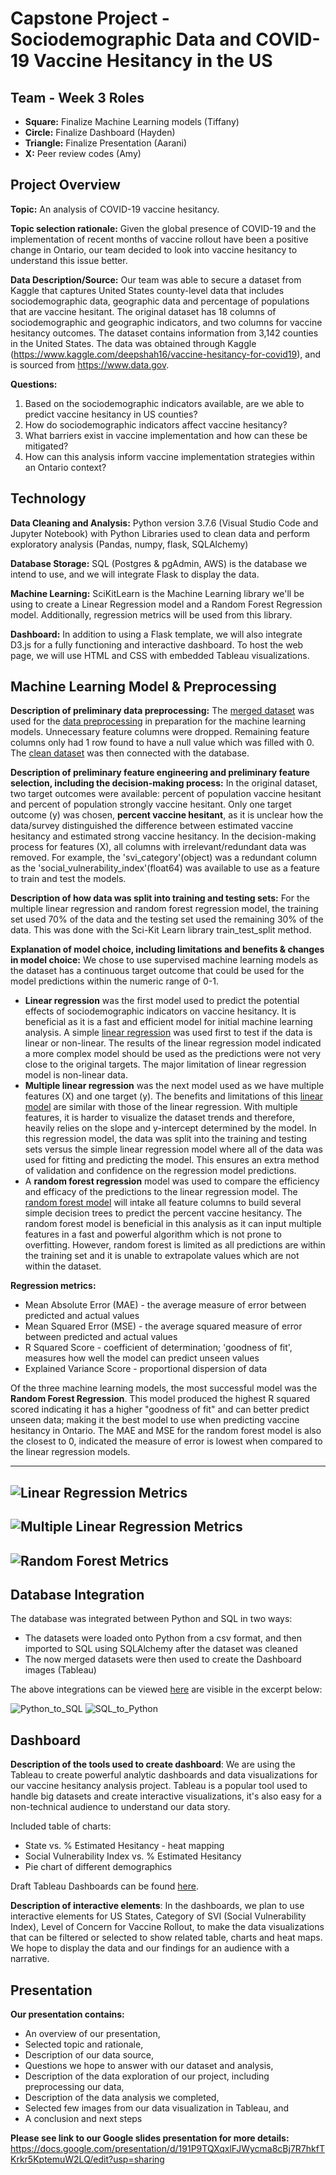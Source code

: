 # Capstone Project - Sociodemographic Data and COVID-19 Vaccine Hesitancy in the US

## Team - Week 3 Roles
* **Square:** Finalize Machine Learning models (Tiffany)
* **Circle:** Finalize Dashboard (Hayden)
* **Triangle:** Finalize Presentation (Aarani)
* **X:** Peer review codes (Amy)

## Project Overview
**Topic:** An analysis of COVID-19 vaccine hesitancy.

**Topic selection rationale:** Given the global presence of COVID-19 and the implementation of recent months of vaccine rollout have been a positive change in Ontario, our team decided to look into vaccine hesitancy to understand this issue better.

**Data Description/Source:** Our team was able to secure a dataset from Kaggle that captures United States county-level data that includes sociodemographic data, geographic data and percentage of populations that are vaccine hesitant. The original dataset has 18 columns of sociodemographic and geographic indicators, and two columns for vaccine hesitancy outcomes. The dataset contains information from 3,142 counties in the United States. The data was obtained through Kaggle (https://www.kaggle.com/deepshah16/vaccine-hesitancy-for-covid19), and is sourced from https://www.data.gov.

**Questions:**
1. Based on the sociodemographic indicators available, are we able to predict vaccine hesitancy in US counties?
2. How do sociodemographic indicators affect vaccine hesitancy?
3. What barriers exist in vaccine implementation and how can these be mitigated?
4. How can this analysis inform vaccine implementation strategies within an Ontario context?

## Technology
**Data Cleaning and Analysis:** Python version 3.7.6 (Visual Studio Code and Jupyter Notebook) with Python Libraries used to clean data and perform exploratory analysis (Pandas, numpy, flask, SQLAlchemy)

**Database Storage:** SQL (Postgres & pgAdmin, AWS) is the database we intend to use, and we will integrate Flask to display the data.

**Machine Learning:** SciKitLearn is the Machine Learning library we'll be using to create a Linear Regression model and a Random Forest Regression model. Additionally, regression metrics will be used from this library.

**Dashboard:** In addition to using a Flask template, we will also integrate D3.js for a fully functioning and interactive dashboard. To host the web page, we will use HTML and CSS with embedded Tableau visualizations.

## Machine Learning Model & Preprocessing 
**Description of preliminary data preprocessing:** The [merged dataset](Resources/merged_Vaccine_Hesitancy.csv) was used for the [data preprocessing](preprocessing_dataset.ipynb) in preparation for the machine learning models. Unnecessary feature columns were dropped. Remaining feature columns only had 1 row found to have a null value which was filled with 0. The [clean dataset](Resources/vaccine_hesitancy_clean.csv) was then connected with the database. 

**Description of preliminary feature engineering and preliminary feature selection, including the decision-making process:** In the original dataset, two target outcomes were available: percent of population vaccine hesitant and percent of population strongly vaccine hesitant. Only one target outcome (y) was chosen, **percent vaccine hesitant**, as it is unclear how the data/survey distinguished the difference between estimated vaccine hesitancy and estimated strong vaccine hesitancy. In the decision-making process for features (X), all columns with irrelevant/redundant data was removed. For example, the 'svi_category'(object) was a redundant column as the 'social_vulnerability_index'(float64) was available to use as a feature to train and test the models. 

**Description of how data was split into training and testing sets:** For the multiple linear regression and random forest regression model, the training set used 70% of the data and the testing set used the remaining 30% of the data. This was done with the Sci-Kit Learn library train_test_split method. 

**Explanation of model choice, including limitations and benefits & changes in model choice:** We chose to use supervised machine learning models as the dataset has a continuous target outcome that could be used for the model predictions within the numeric range of 0-1. 
* **Linear regression** was the first model used to predict the potential effects of sociodemographic indicators on vaccine hesitancy. It is beneficial as it is a fast and efficient model for initial machine learning analysis. A simple [linear regression](linear_regression.ipynb) was used first to test if the data is linear or non-linear. The results of the linear regression model indicated a more complex model should be used as the predictions were not very close to the original targets. The major limitation of linear regression model is non-linear data. 
* **Multiple linear regression** was the next model used as we have multiple features (X) and one target (y). The benefits and limitations of this [linear model](multiple_linear_regression.ipynb) are similar with those of the linear regression. With multiple features, it is harder to visualize the dataset trends and therefore, heavily relies on the slope and y-intercept determined by the model. In this regression model, the data was split into the training and testing sets versus the simple linear regression model where all of the data was used for fitting and predicting the model. This ensures an extra method of validation and confidence on the regression model predictions.
* A **random forest regression** model was used to compare the efficiency and efficacy of the predictions to the linear regression model. The [random forest model](random_forest_regression.ipynb) will intake all feature columns to build several simple decision trees to predict the percent vaccine hesitancy. The random forest model is beneficial in this analysis as it can input multiple features in a fast and powerful algorithm which is not prone to overfitting. However, random forest is limited as all predictions are within the training set and it is unable to extrapolate values which are not within the dataset.

**Regression metrics:** 
* Mean Absolute Error (MAE) - the average measure of error between predicted and actual values 
* Mean Squared Error (MSE) - the average squared measure of error between predicted and actual values 
* R Squared Score - coefficient of determination; 'goodness of fit', measures how well the model can predict unseen values
* Explained Variance Score - proportional dispersion of data

Of the three machine learning models, the most successful model was the **Random Forest Regression**. This model produced the highest R squared scored indicating it has a higher "goodness of fit" and can better predict unseen data; making it the best model to use when predicting vaccine hesitancy in Ontario. The MAE and MSE for the random forest model is also the closest to 0, indicated the measure of error is lowest when compared to the linear regression models. 

-------------------------------------------------------------------------
![Linear Regression Metrics](Resources/linear_regression_metrics.png)
-------------------------------------------------------------------------
![Multiple Linear Regression Metrics](Resources/multiple_regression_metrics.png)
-------------------------------------------------------------------------
![Random Forest Metrics](Resources/random_forest_metrics.png)
-------------------------------------------------------------------------

## Database Integration

The database was integrated between Python and SQL in two ways:

* The datasets were loaded onto Python from a csv format, and then imported to SQL using SQLAlchemy after the dataset was cleaned
* The now merged datasets were then used to create the Dashboard images (Tableau)

The above integrations can be viewed [here](preprocessing_dataset.ipynb) are visible in the excerpt below:

![Python_to_SQL](/Resources/Python_to_SQL.jpeg)
![SQL_to_Python](/Resources/SQL_to_Python.jpeg)

## Dashboard
**Description of the tools used to create dashboard**:
We are using the Tableau to create powerful analytic dashboards and data visualizations for our vaccine hesitancy analysis project. Tableau is a popular tool used to handle big datasets and create interactive visualizations, it's also easy for a non-technical audience to understand our data story.

Included table of charts:
* State vs. % Estimated Hesitancy - heat mapping
* Social Vulnerability Index vs. % Estimated Hesitancy 
* Pie chart of different demographics

Draft Tableau Dashboards can be found [here](Vaccine_Hesitancy_Project.twbx).

**Description of interactive elements**:
In the dashboards, we plan to use interactive elements for US States, Category of SVI (Social Vulnerability Index), Level of Concern for Vaccine Rollout, to make the data visualizations that can be filtered or selected to show related table, charts and heat maps. We hope to display the data and our findings for an audience with a narrative.

## Presentation
**Our presentation contains:**
* An overview of our presentation, 
* Selected topic and rationale,
* Description of our data source,
* Questions we hope to answer with our dataset and analysis,
* Description of the data exploration of our project, including preprocessing our data,
* Description of the data analysis we completed,
* Selected few images from our data visualization in Tableau, and
* A conclusion and next steps

**Please see link to our Google slides presentation for more details:** https://docs.google.com/presentation/d/191P9TQXqxlFJWycma8cBj7R7hkfTKrkr5KptemuW2LQ/edit?usp=sharing
